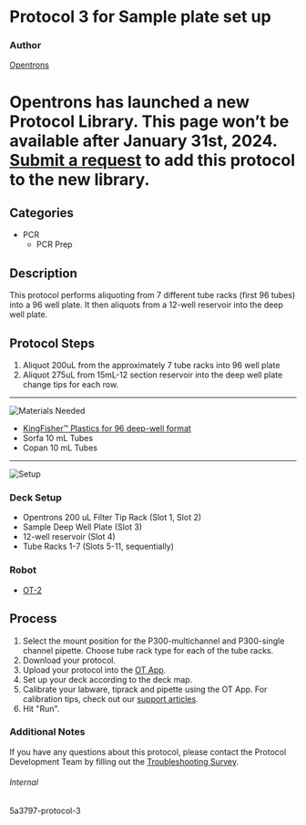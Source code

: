 # Protocol 3 for Sample plate set up

### Author
[Opentrons](https://opentrons.com/)


# Opentrons has launched a new Protocol Library. This page won’t be available after January 31st, 2024. [Submit a request](https://docs.google.com/forms/d/e/1FAIpQLSdYYp9QCKow4nn0KlCVsMS3HX0eJ0N9O7-erajKvcpT0lWbSg/viewform) to add this protocol to the new library.

## Categories
* PCR
	* PCR Prep

## Description
This protocol performs aliquoting from 7 different tube racks (first 96 tubes) into a 96 well plate. It then aliquots from a 12-well reservoir into the deep well plate.

## Protocol Steps

1. Aliquot 200uL from the approximately 7 tube racks into 96 well plate
2. Aliquot 275uL from 15mL-12 section reservoir into the deep well plate change tips for each row.


---
![Materials Needed](https://s3.amazonaws.com/opentrons-protocol-library-website/custom-README-images/001-General+Headings/materials.png)

* [KingFisher™ Plastics for 96 deep-well format](https://www.thermofisher.com/order/catalog/product/95040450#/95040450)
* Sorfa 10 mL Tubes
* Copan 10 mL Tubes

---
![Setup](https://s3.amazonaws.com/opentrons-protocol-library-website/custom-README-images/001-General+Headings/Setup.png)

### Deck Setup
* Opentrons 200 uL Filter Tip Rack (Slot 1, Slot 2)
* Sample Deep Well Plate (Slot 3)
* 12-well reservoir (Slot 4)
* Tube Racks 1-7 (Slots 5-11, sequentially)

### Robot
* [OT-2](https://opentrons.com/ot-2)

## Process
1. Select the mount position for the P300-multichannel and P300-single channel pipette. Choose tube rack type for each of the tube racks.
2. Download your protocol.
3. Upload your protocol into the [OT App](https://opentrons.com/ot-app).
4. Set up your deck according to the deck map.
5. Calibrate your labware, tiprack and pipette using the OT App. For calibration tips, check out our [support articles](https://support.opentrons.com/en/collections/1559720-guide-for-getting-started-with-the-ot-2).
6. Hit "Run".

### Additional Notes
If you have any questions about this protocol, please contact the Protocol Development Team by filling out the [Troubleshooting Survey](https://protocol-troubleshooting.paperform.co/).

###### Internal
5a3797-protocol-3